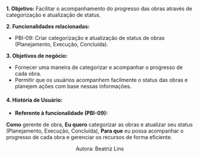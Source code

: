 **1. Objetivo:** Facilitar o acompanhamento do progresso das obras através de categorização e atualização de status.

**2. Funcionalidades relacionadas:**

- PBI-09: Criar categorização e atualização de status de obras (Planejamento, Execução, Concluída).

**3. Objetivos de negócio:**

- Fornecer uma maneira de categorizar e acompanhar o progresso de cada obra.
- Permitir que os usuários acompanhem facilmente o status das obras e planejem ações com base nessas informações.

#### **4. História de Usuário:**

- **Referente à funcionalidade (PBI-09):**

**Como** gerente de obra, **Eu quero** categorizar as obras e atualizar seu status (Planejamento, Execução, Concluída), **Para que** eu possa acompanhar o progresso de cada obra e gerenciar os recursos de forma eficiente.

<center>Autora: Beatriz Lins </center>